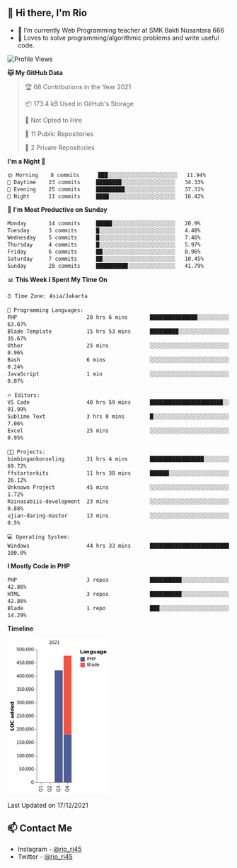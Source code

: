 ## 👋 Hi there, I'm Rio 

-  🔭 I’m currently Web Programming teacher at SMK Bakti Nusantara 666
-  💬 Loves to solve programming/algorithmic problems and write useful code.

<!--START_SECTION:waka-->
![Profile Views](http://img.shields.io/badge/Profile%20Views-2-blue)

**🐱 My GitHub Data** 

> 🏆 68 Contributions in the Year 2021
 > 
> 📦 173.4 kB Used in GitHub's Storage 
 > 
> 🚫 Not Opted to Hire
 > 
> 📜 11 Public Repositories 
 > 
> 🔑 2 Private Repositories  
 > 
**I'm a Night 🦉** 

```text
🌞 Morning    8 commits      ███░░░░░░░░░░░░░░░░░░░░░░   11.94% 
🌆 Daytime    23 commits     ████████░░░░░░░░░░░░░░░░░   34.33% 
🌃 Evening    25 commits     █████████░░░░░░░░░░░░░░░░   37.31% 
🌙 Night      11 commits     ████░░░░░░░░░░░░░░░░░░░░░   16.42%

```
📅 **I'm Most Productive on Sunday** 

```text
Monday       14 commits     █████░░░░░░░░░░░░░░░░░░░░   20.9% 
Tuesday      3 commits      █░░░░░░░░░░░░░░░░░░░░░░░░   4.48% 
Wednesday    5 commits      █░░░░░░░░░░░░░░░░░░░░░░░░   7.46% 
Thursday     4 commits      █░░░░░░░░░░░░░░░░░░░░░░░░   5.97% 
Friday       6 commits      ██░░░░░░░░░░░░░░░░░░░░░░░   8.96% 
Saturday     7 commits      ██░░░░░░░░░░░░░░░░░░░░░░░   10.45% 
Sunday       28 commits     ██████████░░░░░░░░░░░░░░░   41.79%

```


📊 **This Week I Spent My Time On** 

```text
⌚︎ Time Zone: Asia/Jakarta

💬 Programming Languages: 
PHP                      28 hrs 6 mins       ███████████████░░░░░░░░░░   63.07% 
Blade Template           15 hrs 53 mins      █████████░░░░░░░░░░░░░░░░   35.67% 
Other                    25 mins             ░░░░░░░░░░░░░░░░░░░░░░░░░   0.96% 
Bash                     6 mins              ░░░░░░░░░░░░░░░░░░░░░░░░░   0.24% 
JavaScript               1 min               ░░░░░░░░░░░░░░░░░░░░░░░░░   0.07%

🔥 Editors: 
VS Code                  40 hrs 59 mins      ███████████████████████░░   91.99% 
Sublime Text             3 hrs 8 mins        █░░░░░░░░░░░░░░░░░░░░░░░░   7.06% 
Excel                    25 mins             ░░░░░░░░░░░░░░░░░░░░░░░░░   0.95%

🐱‍💻 Projects: 
bimbingankonseling       31 hrs 4 mins       █████████████████░░░░░░░░   69.72% 
ffstarterkits            11 hrs 38 mins      ██████░░░░░░░░░░░░░░░░░░░   26.12% 
Unknown Project          45 mins             ░░░░░░░░░░░░░░░░░░░░░░░░░   1.72% 
Rainasabiis-development  23 mins             ░░░░░░░░░░░░░░░░░░░░░░░░░   0.88% 
ujian-daring-master      13 mins             ░░░░░░░░░░░░░░░░░░░░░░░░░   0.5%

💻 Operating System: 
Windows                  44 hrs 33 mins      █████████████████████████   100.0%

```

**I Mostly Code in PHP** 

```text
PHP                      3 repos             ██████████░░░░░░░░░░░░░░░   42.86% 
HTML                     3 repos             ██████████░░░░░░░░░░░░░░░   42.86% 
Blade                    1 repo              ███░░░░░░░░░░░░░░░░░░░░░░   14.29%

```


**Timeline**

![Chart not found](https://raw.githubusercontent.com/neushepa/neushepa/main/charts/bar_graph.png) 


 Last Updated on 17/12/2021
<!--END_SECTION:waka-->

## 📫 Contact Me
- Instagram - [@rio_rj45](https://www.instagram.com/rio_rj45/)
- Twitter - [@rio_rj45](https://twitter.com/rio_rj45)
